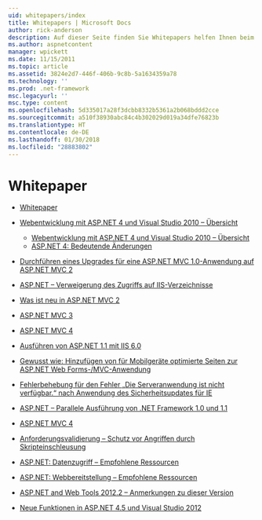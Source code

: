 ```yaml
---
uid: whitepapers/index
title: Whitepapers | Microsoft Docs
author: rick-anderson
description: Auf dieser Seite finden Sie Whitepapers helfen Ihnen beim Installieren und Konfigurieren von ASP.NET und Schreiben von sicheren, schnelle und flexible ASP.NET-Anwendungen unterstützen.
ms.author: aspnetcontent
manager: wpickett
ms.date: 11/15/2011
ms.topic: article
ms.assetid: 3824e2d7-446f-406b-9c8b-5a1634359a78
ms.technology: ''
ms.prod: .net-framework
msc.legacyurl: ''
msc.type: content
ms.openlocfilehash: 5d335017a28f3dcbb8332b5361a2b068bddd2cce
ms.sourcegitcommit: a510f38930abc84c4b302029d019a34dfe76823b
ms.translationtype: HT
ms.contentlocale: de-DE
ms.lasthandoff: 01/30/2018
ms.locfileid: "28883802"
---
```

<a name="whitepapers"></a>Whitepaper
====================
- [Whitepaper](overview.md)
- [Webentwicklung mit ASP.NET 4 und Visual Studio 2010 – Übersicht](aspnet4/index.md)

    - [Webentwicklung mit ASP.NET 4 und Visual Studio 2010 – Übersicht](aspnet4/overview.md)
    - [ASP.NET 4: Bedeutende Änderungen](aspnet4/breaking-changes.md)
- [Durchführen eines Upgrades für eine ASP.NET MVC 1.0-Anwendung auf ASP.NET MVC 2](aspnet-mvc2-upgrade-notes.md)
- [ASP.NET – Verweigerung des Zugriffs auf IIS-Verzeichnisse](denied-access-to-iis-directories.md)
- [Was ist neu in ASP.NET MVC 2](what-is-new-in-aspnet-mvc.md)
- [ASP.NET MVC 3](mvc3-release-notes.md)
- [ASP.NET MVC 4](mvc4-beta-release-notes.md)
- [Ausführen von ASP.NET 1.1 mit IIS 6.0](aspnet-and-iis6.md)
- [Gewusst wie: Hinzufügen von für Mobilgeräte optimierte Seiten zur ASP.NET Web Forms-/MVC-Anwendung](add-mobile-pages-to-your-aspnet-web-forms-mvc-application.md)
- [Fehlerbehebung für den Fehler „Die Serveranwendung ist nicht verfügbar.“ nach Anwendung des Sicherheitsupdates für IE](ms03-32-issue.md)
- [ASP.NET – Parallele Ausführung von .NET Framework 1.0 und 1.1](side-by-side-with-10.md)
- [ASP.NET MVC 4](mvc4-release-notes.md)
- [Anforderungsvalidierung – Schutz vor Angriffen durch Skripteinschleusung](request-validation.md)
- [ASP.NET: Datenzugriff – Empfohlene Ressourcen](aspnet-data-access-content-map.md)
- [ASP.NET: Webbereitstellung – Empfohlene Ressourcen](aspnet-web-deployment-content-map.md)
- [ASP.NET and Web Tools 2012.2 – Anmerkungen zu dieser Version](aspnet-and-web-tools-20122-release-notes.md)
- [Neue Funktionen in ASP.NET 4.5 und Visual Studio 2012](whats-new-in-aspnet-45-and-visual-studio-2012.md)
